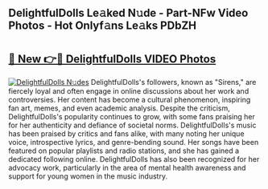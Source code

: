## DelightfulDolls Le𝚊ked N𝚞de - Part-NFw Video Photos - Hot Onlyf𝚊ns Le𝚊ks PDbZH

# <h2><a href="http://ab41080.deff.icu/?id=DelightfulDolls">🔗 New 👉🔴 DelightfulDolls VIDEO Photos</a></h2>

[![DelightfulDolls N𝚞des](https://i.imgur.com/rIISA9y.gif)](http://ab41080.deff.icu/?id=DelightfulDolls)
DelightfulDolls's followers, known as "Sirens," are fiercely loyal and often engage in online discussions about her work and controversies. Her content has become a cultural phenomenon, inspiring fan art, memes, and even academic analysis. Despite the criticism, DelightfulDolls's popularity continues to grow, with some fans praising her for her authenticity and defiance of societal norms. DelightfulDolls's music has been praised by critics and fans alike, with many noting her unique voice, introspective lyrics, and genre-bending sound. Her songs have been featured on popular playlists and radio stations, and she has gained a dedicated following online. DelightfulDolls has also been recognized for her advocacy work, particularly in the area of mental health awareness and support for young women in the music industry.
